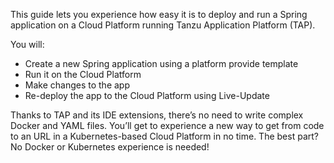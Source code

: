 This guide lets you experience how easy it is to deploy and run
a Spring application on a Cloud Platform running
Tanzu Application Platform (TAP).

You will:

- Create a new Spring application using a platform provide template
- Run it on the Cloud Platform
- Make changes to the app
- Re-deploy the app to the Cloud Platform using Live-Update

Thanks to TAP and its IDE extensions,
there’s no need to write complex Docker and YAML files.
You’ll get to experience a new way to get from code to an URL
in a Kubernetes-based Cloud Platform in no time.
The best part? No Docker or Kubernetes experience is needed!
